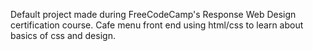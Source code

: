 Default project made during FreeCodeCamp's Response Web Design certification course.
Cafe menu front end using html/css to learn about basics of css and design.

